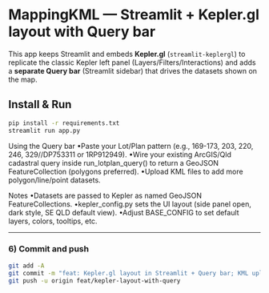# MappingKML — Streamlit + Kepler.gl layout with Query bar

This app keeps Streamlit and embeds **Kepler.gl** (`streamlit-keplergl`) to replicate the classic Kepler left panel (Layers/Filters/Interactions) and adds a **separate Query bar** (Streamlit sidebar) that drives the datasets shown on the map.

## Install & Run
```bash
pip install -r requirements.txt
streamlit run app.py
```

Using the Query bar
•Paste your Lot/Plan pattern (e.g., 169-173, 203, 220, 246, 329//DP753311 or 1RP912949).
•Wire your existing ArcGIS/Qld cadastral query inside run_lotplan_query() to return a GeoJSON FeatureCollection (polygons preferred).
•Upload KML files to add more polygon/line/point datasets.

Notes
•Datasets are passed to Kepler as named GeoJSON FeatureCollections.
•kepler_config.py sets the UI layout (side panel open, dark style, SE QLD default view).
•Adjust BASE_CONFIG to set default layers, colors, tooltips, etc.

---

### 6) Commit and push
```bash
git add -A
git commit -m "feat: Kepler.gl layout in Streamlit + Query bar; KML upload; dataset plumbing"
git push -u origin feat/kepler-layout-with-query
```
